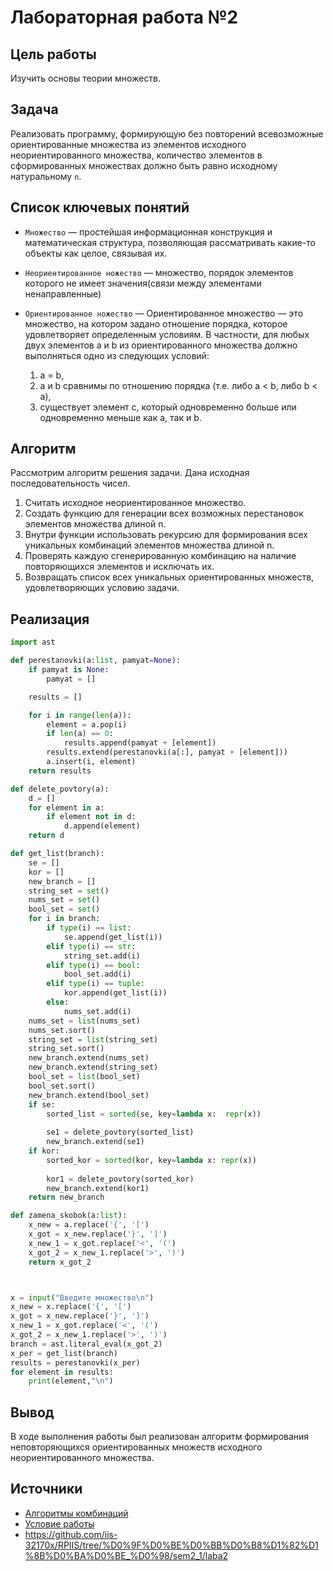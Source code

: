 # Лабораторная работа №2
## Цель работы

Изучить основы теории множеств.

## Задача

Реализовать программу, формирующую без повторений всевозможные ориентированные множества из элементов исходного неориентированного множества, количество элементов в сформированных множествах должно быть равно исходному натуральному `n`.

## Список ключевых понятий

- `Множество` — простейшая информационная конструкция и математическая структура,
позволяющая рассматривать какие-то объекты как целое, связывая их.
- `Неориентированное ножество` — множество, порядок элементов которого не имеет значения(связи между элементами ненаправленные)
- `Ориентированное ножество` — Ориентированное множество — это множество, на котором задано отношение порядка, которое удовлетворяет определенным условиям. В частности, для любых двух элементов a и b из ориентированного множества должно выполняться одно из следующих условий:

    1) a = b,
    2) a и b сравнимы по отношению порядка (т.е. либо a < b, либо b < a),
    3) существует элемент c, который одновременно больше или одновременно меньше как a, так и b.

## Алгоритм

Рассмотрим алгоритм решения задачи. Дана исходная последовательность чисел.

1. Считать исходное неориентированное множество.
2. Создать функцию для генерации всех возможных перестановок элементов множества длиной n.
3. Внутри функции использовать рекурсию для формирования всех уникальных комбинаций элементов множества длиной n.
4. Проверять каждую сгенерированную комбинацию на наличие повторяющихся элементов и исключать их.
5. Возвращать список всех уникальных ориентированных множеств, удовлетворяющих условию задачи.

## Реализация
```python
import ast

def perestanovki(a:list, pamyat=None):
    if pamyat is None:
        pamyat = []

    results = []

    for i in range(len(a)):
        element = a.pop(i)
        if len(a) == 0:
            results.append(pamyat + [element])
        results.extend(perestanovki(a[:], pamyat + [element]))
        a.insert(i, element)
    return results

def delete_povtory(a):
    d = []
    for element in a:
        if element not in d:
            d.append(element)
    return d     

def get_list(branch):
    se = []
    kor = []
    new_branch = []
    string_set = set()
    nums_set = set()
    bool_set = set()
    for i in branch:
        if type(i) == list:
            se.append(get_list(i))
        elif type(i) == str:
            string_set.add(i)
        elif type(i) == bool:
            bool_set.add(i)
        elif type(i) == tuple:
            kor.append(get_list(i))
        else:
            nums_set.add(i)
    nums_set = list(nums_set)
    nums_set.sort()
    string_set = list(string_set)
    string_set.sort()
    new_branch.extend(nums_set)
    new_branch.extend(string_set)
    bool_set = list(bool_set)
    bool_set.sort()
    new_branch.extend(bool_set)
    if se:
        sorted_list = sorted(se, key=lambda x:  repr(x))
       
        se1 = delete_povtory(sorted_list)
        new_branch.extend(se1)
    if kor:
        sorted_kor = sorted(kor, key=lambda x: repr(x))
        
        kor1 = delete_povtory(sorted_kor)
        new_branch.extend(kor1)
    return new_branch

def zamena_skobok(a:list):
    x_new = a.replace('{', '[')
    x_got = x_new.replace('}', ']')
    x_new_1 = x_got.replace('<', '(')
    x_got_2 = x_new_1.replace('>', ')')
    return x_got_2



x = input("Введите множество\n")
x_new = x.replace('{', '[')
x_got = x_new.replace('}', ']')
x_new_1 = x_got.replace('<', '(')
x_got_2 = x_new_1.replace('>', ')')
branch = ast.literal_eval(x_got_2)
x_per = get_list(branch)
results = perestanovki(x_per)
for element in results:
    print(element,"\n")
```

## Вывод

В ходе выполнения работы был реализован алгоритм формирования неповторяющихся ориентированных множеств исходного неориентированного множества.

## Источники

- [Алгоритмы комбинаций](https://thecode.media/all-combo/)
- [Условие работы](https://drive.google.com/drive/folders/1SLcF9njDTaNUacXMA9Nrqm7FUS7MnNsI)
- https://github.com/iis-32170x/RPIIS/tree/%D0%9F%D0%BE%D0%BB%D0%B8%D1%82%D1%8B%D0%BA%D0%BE_%D0%98/sem2_1/laba2
